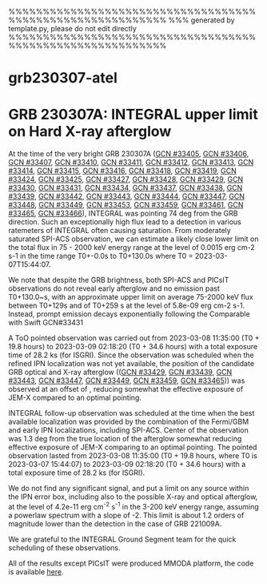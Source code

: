 
%%%%%%%%%%%%%%%%%%%%%%%%%%%%%%%%%%%%%%%%%%%%%%%%%%%%%%%%%%%
%%% generated by template.py, please do not edit directly
%%%%%%%%%%%%%%%%%%%%%%%%%%%%%%%%%%%%%%%%%%%%%%%%%%%%%%%%%%%
# grb230307-atel



# GRB 230307A: INTEGRAL upper limit on Hard X-ray afterglow

At the time of the very bright GRB 230307A ([GCN #33405](https://gcn.gsfc.nasa.gov/gcn3/33405.gcn3), [GCN #33406](https://gcn.gsfc.nasa.gov/gcn3/33406.gcn3), [GCN #33407](https://gcn.gsfc.nasa.gov/gcn3/33407.gcn3), [GCN #33410](https://gcn.gsfc.nasa.gov/gcn3/33410.gcn3), [GCN #33411](https://gcn.gsfc.nasa.gov/gcn3/33411.gcn3), [GCN #33412](https://gcn.gsfc.nasa.gov/gcn3/33412.gcn3), [GCN #33413](https://gcn.gsfc.nasa.gov/gcn3/33413.gcn3), [GCN #33414](https://gcn.gsfc.nasa.gov/gcn3/33414.gcn3), [GCN #33415](https://gcn.gsfc.nasa.gov/gcn3/33415.gcn3), [GCN #33416](https://gcn.gsfc.nasa.gov/gcn3/33416.gcn3), [GCN #33418](https://gcn.gsfc.nasa.gov/gcn3/33418.gcn3), [GCN #33419](https://gcn.gsfc.nasa.gov/gcn3/33419.gcn3), [GCN #33424](https://gcn.gsfc.nasa.gov/gcn3/33424.gcn3), [GCN #33425](https://gcn.gsfc.nasa.gov/gcn3/33425.gcn3), [GCN #33427](https://gcn.gsfc.nasa.gov/gcn3/33427.gcn3), [GCN #33428](https://gcn.gsfc.nasa.gov/gcn3/33428.gcn3), [GCN #33429](https://gcn.gsfc.nasa.gov/gcn3/33429.gcn3), [GCN #33430](https://gcn.gsfc.nasa.gov/gcn3/33430.gcn3), [GCN #33431](https://gcn.gsfc.nasa.gov/gcn3/33431.gcn3), [GCN #33434](https://gcn.gsfc.nasa.gov/gcn3/33434.gcn3), [GCN #33437](https://gcn.gsfc.nasa.gov/gcn3/33437.gcn3), [GCN #33438](https://gcn.gsfc.nasa.gov/gcn3/33438.gcn3), [GCN #33439](https://gcn.gsfc.nasa.gov/gcn3/33439.gcn3), [GCN #33442](https://gcn.gsfc.nasa.gov/gcn3/33442.gcn3), [GCN #33443](https://gcn.gsfc.nasa.gov/gcn3/33443.gcn3), [GCN #33444](https://gcn.gsfc.nasa.gov/gcn3/33444.gcn3), [GCN #33447](https://gcn.gsfc.nasa.gov/gcn3/33447.gcn3), [GCN #33448](https://gcn.gsfc.nasa.gov/gcn3/33448.gcn3), [GCN #33449](https://gcn.gsfc.nasa.gov/gcn3/33449.gcn3), [GCN #33453](https://gcn.gsfc.nasa.gov/gcn3/33453.gcn3), [GCN #33459](https://gcn.gsfc.nasa.gov/gcn3/33459.gcn3), [GCN #33461](https://gcn.gsfc.nasa.gov/gcn3/33461.gcn3), [GCN #33465](https://gcn.gsfc.nasa.gov/gcn3/33465.gcn3), [GCN #33466](https://gcn.gsfc.nasa.gov/gcn3/33466.gcn3)), INTEGRAL was pointing 74 deg from the GRB direction. Such an exceptionally high flux lead to a detection in various ratemeters of INTEGRAL often causing saturation. From moderately saturated SPI-ACS observation, we can estimate a likely close lower limit on the total flux in 75 - 2000 keV energy range at the level of 0.0015 erg cm-2 s-1 in the time range T0+-0.0s to T0+130.0s where T0 = 2023-03-07T15:44:07.

We note that despite the GRB brightness, both SPI-ACS and PICsIT observations do not reveal early afterglow and no emission past T0+130.0~s, with an approximate upper limit on average 75-2000 keV flux between T0+129s and of T0+259 s at the level of 5.8e-09 erg cm-2 s-1. Instead, prompt emission decays exponentially following the Comparable with Swift GCN#33431


A ToO pointed observation was carried out from 2023-03-08 11:35:00 (T0 + 19.8 hours) to 2023-03-09 02:18:20 (T0 + 34.6 hours) with a total exposure time of 28.2 ks (for ISGRI). 
Since the observation was scheduled when the refined IPN localization was not yet available, the position of the candidate GRB optical and X-ray afterglow (([GCN #33429](https://gcn.gsfc.nasa.gov/gcn3/33429.gcn3), [GCN #33439](https://gcn.gsfc.nasa.gov/gcn3/33439.gcn3), [GCN #33443](https://gcn.gsfc.nasa.gov/gcn3/33443.gcn3), [GCN #33447](https://gcn.gsfc.nasa.gov/gcn3/33447.gcn3), [GCN #33449](https://gcn.gsfc.nasa.gov/gcn3/33449.gcn3), [GCN #33459](https://gcn.gsfc.nasa.gov/gcn3/33459.gcn3), [GCN #33465](https://gcn.gsfc.nasa.gov/gcn3/33465.gcn3))) was observed at an offset of , reducing somewhat the effective exposure of JEM-X compared to an optimal pointing.


INTEGRAL follow-up observation was scheduled at the time when the best available localization was provided by the combination of the Fermi/GBM and early IPN localizations, including SPI-ACS. Center of the observation was 1.3 deg from the true location of the afterglow  somewhat reducing effective exposure of JEM-X comparing to an optimal pointing. The pointed observation lasted from 2023-03-08 11:35:00 (T0 + 19.8 hours, where T0 is 2023-03-07 15:44:07) to 2023-03-09 02:18:20 (T0 + 34.6 hours) with a total exposure time of 28.2 ks (for ISGRI).

We do not find any significant signal, and put a limit on any source within the IPN error box, including also to the possible X-ray and optical afterglow, at the level of 4.2e-11 erg cm<sup>-2</sup> s<sup>-1</sup> in the 3-200 keV energy range, assuming a powerlaw spectrum with a slope of -2. This limit is about 1.2 orders of magnitude lower than the detection in the case of GRB 221009A. 

We are grateful to the INTEGRAL Ground Segment team for the quick scheduling of these observations.

All of the results except PICsIT were produced MMODA platform, the code is available [here](https://github.com/volodymyrss/grb230307-atel/).

<!-- . As is sometimes the case for exceptional GRBs, BGO-attenuated non-vetoed SPI GeD rate reveals clear signal, giving an idea of the true intensity of the burst, suggesting that SPI-ACS signal was not strongly attenuated, and provide an estimate of the fluence at the level of XX in 75-2000 keV -->

<!-- . As is sometimes the case for exceptional GRBs, BGO-attenuated non-vetoed SPI GeD rate reveals clear signal, giving an idea of the true intensity of the burst, suggesting that SPI-ACS signal was not strongly attenuated, and provide an estimate of the fluence at the level of XX in 75-2000 keV -->
